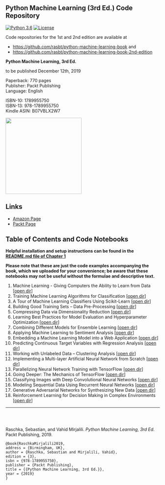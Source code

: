 ## Python Machine Learning (3rd Ed.) Code Repository

[![Python 3.6](https://img.shields.io/badge/Python-3.7-blue.svg)](#)
[![License](https://img.shields.io/badge/Code%20License-MIT-blue.svg)](LICENSE.txt)

Code repositories for the 1st and 2nd edition are available at

- https://github.com/rasbt/python-machine-learning-book and
- https://github.com/rasbt/python-machine-learning-book-2nd-edition

**Python Machine Learning, 3rd Ed.**  

to be published December 12th, 2019

Paperback: 770 pages  
Publisher: Packt Publishing  
Language: English

ISBN-10: 1789955750   
ISBN-13: 978-1789955750  
Kindle ASIN: B07VBLX2W7 

[<img src="./.other/cover_1.jpg" width="248">](https://www.amazon.com/Python-Machine-Learning-scikit-learn-TensorFlow/dp/1789955750/)


## Links

- [Amazon Page](https://www.amazon.com/Python-Machine-Learning-scikit-learn-TensorFlow/dp/1789955750/)
- [Packt Page](https://www.packtpub.com/data/python-machine-learning-third-edition)



## Table of Contents and Code Notebooks

**Helpful installation and setup instructions can be found in the [README.md file of Chapter 1](ch01/README.md)**

**Please note that these are just the code examples accompanying the book, which we uploaded for your convenience; be aware that these notebooks may not be useful without the formulae and descriptive text.**   


1. Machine Learning - Giving Computers the Ability to Learn from Data [[open dir](ch01)] 
2. Training Machine Learning Algorithms for Classification [[open dir](ch02)] 
3. A Tour of Machine Learning Classifiers Using Scikit-Learn [[open dir](ch03)] 
4. Building Good Training Sets – Data Pre-Processing [[open dir](ch04)] 
5. Compressing Data via Dimensionality Reduction [[open dir](ch05)] 
6. Learning Best Practices for Model Evaluation and Hyperparameter Optimization [[open dir](ch06)]
7. Combining Different Models for Ensemble Learning [[open dir](ch07)] 
8. Applying Machine Learning to Sentiment Analysis [[open dir](ch08)] 
9. Embedding a Machine Learning Model into a Web Application [[open dir](ch09)]  
10. Predicting Continuous Target Variables with Regression Analysis [[open dir](ch10)] 
11. Working with Unlabeled Data – Clustering Analysis [[open dir](ch11)] 
12. Implementing a Multi-layer Artificial Neural Network from Scratch [[open dir](ch12)] 
13. Parallelizing Neural Network Training with TensorFlow [[open dir](ch13)] 
14. Going Deeper: The Mechanics of TensorFlow [[open dir](ch14)] 
15. Classifying Images with Deep Convolutional Neural Networks [[open dir](ch15)]  
16. Modeling Sequential Data Using Recurrent Neural Networks [[open dir](ch16)] 
17. Generative Adversarial Networks for Synthesizing New Data [[open dir](ch17)]  
18. Reinforcement Learning for Decision Making in Complex Environments [[open dir](ch18)] 


--- 

<br>
<br>

Raschka, Sebastian, and Vahid Mirjalili. *Python Machine Learning, 3rd Ed*. Packt Publishing, 2019.

    @book{RaschkaMirjalili2019,  
    address = {Birmingham, UK},  
    author = {Raschka, Sebastian and Mirjalili, Vahid},  
    edition = {3},  
    isbn = {978-1789955750},   
    publisher = {Packt Publishing},  
    title = {{Python Machine Learning, 3rd Ed.}},  
    year = {2019}  
    }
    
    
    

